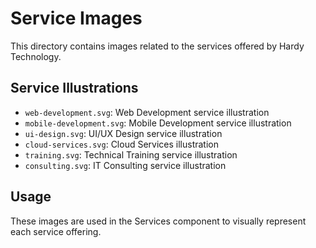 # Service Images

This directory contains images related to the services offered by Hardy Technology.

## Service Illustrations

- `web-development.svg`: Web Development service illustration
- `mobile-development.svg`: Mobile Development service illustration
- `ui-design.svg`: UI/UX Design service illustration
- `cloud-services.svg`: Cloud Services illustration
- `training.svg`: Technical Training service illustration
- `consulting.svg`: IT Consulting service illustration

## Usage

These images are used in the Services component to visually represent each service offering.

